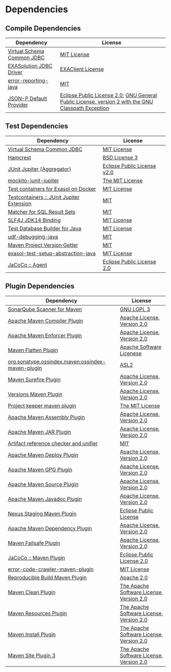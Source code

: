 <!-- @formatter:off -->
# Dependencies

## Compile Dependencies

| Dependency                      | License                                                                                                      |
| ------------------------------- | ------------------------------------------------------------------------------------------------------------ |
| [Virtual Schema Common JDBC][0] | [MIT License][1]                                                                                             |
| [EXASolution JDBC Driver][2]    | [EXAClient License][3]                                                                                       |
| [error-reporting-java][4]       | [MIT][5]                                                                                                     |
| [JSON-P Default Provider][6]    | [Eclipse Public License 2.0][7]; [GNU General Public License, version 2 with the GNU Classpath Exception][8] |

## Test Dependencies

| Dependency                                      | License                           |
| ----------------------------------------------- | --------------------------------- |
| [Virtual Schema Common JDBC][0]                 | [MIT License][1]                  |
| [Hamcrest][9]                                   | [BSD License 3][10]               |
| [JUnit Jupiter (Aggregator)][11]                | [Eclipse Public License v2.0][12] |
| [mockito-junit-jupiter][13]                     | [The MIT License][14]             |
| [Test containers for Exasol on Docker][15]      | [MIT License][16]                 |
| [Testcontainers :: JUnit Jupiter Extension][17] | [MIT][18]                         |
| [Matcher for SQL Result Sets][19]               | [MIT][5]                          |
| [SLF4J JDK14 Binding][20]                       | [MIT License][21]                 |
| [Test Database Builder for Java][22]            | [MIT License][23]                 |
| [udf-debugging-java][24]                        | [MIT][5]                          |
| [Maven Project Version Getter][25]              | [MIT][5]                          |
| [exasol-test-setup-abstraction-java][26]        | [MIT License][27]                 |
| [JaCoCo :: Agent][28]                           | [Eclipse Public License 2.0][29]  |

## Plugin Dependencies

| Dependency                                              | License                                        |
| ------------------------------------------------------- | ---------------------------------------------- |
| [SonarQube Scanner for Maven][30]                       | [GNU LGPL 3][31]                               |
| [Apache Maven Compiler Plugin][32]                      | [Apache License, Version 2.0][33]              |
| [Apache Maven Enforcer Plugin][34]                      | [Apache License, Version 2.0][33]              |
| [Maven Flatten Plugin][35]                              | [Apache Software Licenese][36]                 |
| [org.sonatype.ossindex.maven:ossindex-maven-plugin][37] | [ASL2][36]                                     |
| [Maven Surefire Plugin][38]                             | [Apache License, Version 2.0][33]              |
| [Versions Maven Plugin][39]                             | [Apache License, Version 2.0][33]              |
| [Project keeper maven plugin][40]                       | [The MIT License][41]                          |
| [Apache Maven Assembly Plugin][42]                      | [Apache License, Version 2.0][33]              |
| [Apache Maven JAR Plugin][43]                           | [Apache License, Version 2.0][33]              |
| [Artifact reference checker and unifier][44]            | [MIT][5]                                       |
| [Apache Maven Deploy Plugin][45]                        | [Apache License, Version 2.0][33]              |
| [Apache Maven GPG Plugin][46]                           | [Apache License, Version 2.0][33]              |
| [Apache Maven Source Plugin][47]                        | [Apache License, Version 2.0][33]              |
| [Apache Maven Javadoc Plugin][48]                       | [Apache License, Version 2.0][33]              |
| [Nexus Staging Maven Plugin][49]                        | [Eclipse Public License][50]                   |
| [Apache Maven Dependency Plugin][51]                    | [Apache License, Version 2.0][33]              |
| [Maven Failsafe Plugin][52]                             | [Apache License, Version 2.0][33]              |
| [JaCoCo :: Maven Plugin][53]                            | [Eclipse Public License 2.0][29]               |
| [error-code-crawler-maven-plugin][54]                   | [MIT License][55]                              |
| [Reproducible Build Maven Plugin][56]                   | [Apache 2.0][36]                               |
| [Maven Clean Plugin][57]                                | [The Apache Software License, Version 2.0][36] |
| [Maven Resources Plugin][58]                            | [The Apache Software License, Version 2.0][36] |
| [Maven Install Plugin][59]                              | [The Apache Software License, Version 2.0][36] |
| [Maven Site Plugin 3][60]                               | [The Apache Software License, Version 2.0][36] |

[0]: https://github.com/exasol/virtual-schema-common-jdbc/
[1]: https://github.com/exasol/virtual-schema-common-jdbc/blob/main/LICENSE
[2]: http://www.exasol.com
[3]: https://www.exasol.com/support/secure/attachment/155343/EXASOL_SDK-7.0.11.tar.gz
[4]: https://github.com/exasol/error-reporting-java
[5]: https://opensource.org/licenses/MIT
[6]: https://github.com/eclipse-ee4j/jsonp
[7]: https://projects.eclipse.org/license/epl-2.0
[8]: https://projects.eclipse.org/license/secondary-gpl-2.0-cp
[9]: http://hamcrest.org/JavaHamcrest/
[10]: http://opensource.org/licenses/BSD-3-Clause
[11]: https://junit.org/junit5/
[12]: https://www.eclipse.org/legal/epl-v20.html
[13]: https://github.com/mockito/mockito
[14]: https://github.com/mockito/mockito/blob/main/LICENSE
[15]: https://github.com/exasol/exasol-testcontainers/
[16]: https://github.com/exasol/exasol-testcontainers/blob/main/LICENSE
[17]: https://testcontainers.org
[18]: http://opensource.org/licenses/MIT
[19]: https://github.com/exasol/hamcrest-resultset-matcher
[20]: http://www.slf4j.org
[21]: http://www.opensource.org/licenses/mit-license.php
[22]: https://github.com/exasol/test-db-builder-java/
[23]: https://github.com/exasol/test-db-builder-java/blob/main/LICENSE
[24]: https://github.com/exasol/udf-debugging-java/
[25]: https://github.com/exasol/maven-project-version-getter
[26]: https://github.com/exasol/exasol-test-setup-abstraction-java/
[27]: https://github.com/exasol/exasol-test-setup-abstraction-java/blob/main/LICENSE
[28]: https://www.eclemma.org/jacoco/index.html
[29]: https://www.eclipse.org/legal/epl-2.0/
[30]: http://sonarsource.github.io/sonar-scanner-maven/
[31]: http://www.gnu.org/licenses/lgpl.txt
[32]: https://maven.apache.org/plugins/maven-compiler-plugin/
[33]: https://www.apache.org/licenses/LICENSE-2.0.txt
[34]: https://maven.apache.org/enforcer/maven-enforcer-plugin/
[35]: https://www.mojohaus.org/flatten-maven-plugin/
[36]: http://www.apache.org/licenses/LICENSE-2.0.txt
[37]: https://sonatype.github.io/ossindex-maven/maven-plugin/
[38]: https://maven.apache.org/surefire/maven-surefire-plugin/
[39]: http://www.mojohaus.org/versions-maven-plugin/
[40]: https://github.com/exasol/project-keeper/
[41]: https://github.com/exasol/project-keeper/blob/main/LICENSE
[42]: https://maven.apache.org/plugins/maven-assembly-plugin/
[43]: https://maven.apache.org/plugins/maven-jar-plugin/
[44]: https://github.com/exasol/artifact-reference-checker-maven-plugin
[45]: https://maven.apache.org/plugins/maven-deploy-plugin/
[46]: https://maven.apache.org/plugins/maven-gpg-plugin/
[47]: https://maven.apache.org/plugins/maven-source-plugin/
[48]: https://maven.apache.org/plugins/maven-javadoc-plugin/
[49]: http://www.sonatype.com/public-parent/nexus-maven-plugins/nexus-staging/nexus-staging-maven-plugin/
[50]: http://www.eclipse.org/legal/epl-v10.html
[51]: https://maven.apache.org/plugins/maven-dependency-plugin/
[52]: https://maven.apache.org/surefire/maven-failsafe-plugin/
[53]: https://www.jacoco.org/jacoco/trunk/doc/maven.html
[54]: https://github.com/exasol/error-code-crawler-maven-plugin/
[55]: https://github.com/exasol/error-code-crawler-maven-plugin/blob/main/LICENSE
[56]: http://zlika.github.io/reproducible-build-maven-plugin
[57]: http://maven.apache.org/plugins/maven-clean-plugin/
[58]: http://maven.apache.org/plugins/maven-resources-plugin/
[59]: http://maven.apache.org/plugins/maven-install-plugin/
[60]: http://maven.apache.org/plugins/maven-site-plugin/
